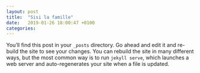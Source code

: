 ```yaml
---
layout: post
title:  "Sisi la famille"
date:   2019-01-26 18:00:47 +0100
categories:
---
```

You’ll find this post in your `_posts` directory. Go ahead and edit it and re-build the site to see your changes. You can rebuild the site in many different ways, but the most common way is to run `jekyll serve`, which launches a web server and auto-regenerates your site when a file is updated.
